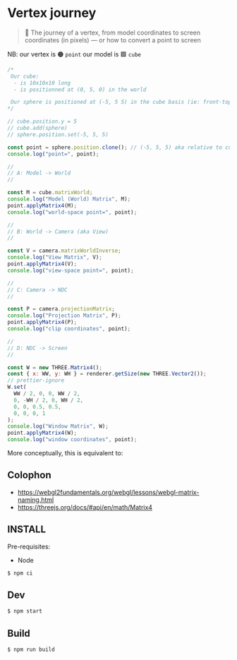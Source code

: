 # Vertex journey

> 🧳 The journey of a vertex, from model coordinates to screen coordinates (in pixels) — or how to convert a point to screen

NB: our vertex is 🟠 `point` our model is 🟪 `cube`

```js
/*
 Our cube:
  - is 10x10x10 long
  - is positionned at (0, 5, 0) in the world

 Our sphere is positioned at (-5, 5 5) in the cube basis (ie: front-top-left corner)
*/

// cube.position.y = 5
// cube.add(sphere)
// sphere.position.set(-5, 5, 5)

const point = sphere.position.clone(); // (-5, 5, 5) aka relative to cube
console.log("point=", point);

//
// A: Model -> World
//

const M = cube.matrixWorld;
console.log("Model (World) Matrix", M);
point.applyMatrix4(M);
console.log("world-space point=", point);

//
// B: World -> Camera (aka View)
//

const V = camera.matrixWorldInverse;
console.log("View Matrix", V);
point.applyMatrix4(V);
console.log("view-space point=", point);

//
// C: Camera -> NDC
//

const P = camera.projectionMatrix;
console.log("Projection Matrix", P);
point.applyMatrix4(P);
console.log("clip coordinates", point);

//
// D: NDC -> Screen
//

const W = new THREE.Matrix4();
const { x: WW, y: WH } = renderer.getSize(new THREE.Vector2());
// prettier-ignore
W.set(
  WW / 2, 0, 0, WW / 2,
  0, -WH / 2, 0, WH / 2,
  0, 0, 0.5, 0.5,
  0, 0, 0, 1
);
console.log("Window Matrix", W);
point.applyMatrix4(W);
console.log("window coordinates", point);
```

More conceptually, this is equivalent to:

## Colophon

- https://webgl2fundamentals.org/webgl/lessons/webgl-matrix-naming.html
- https://threejs.org/docs/#api/en/math/Matrix4

## INSTALL

Pre-requisites:

- Node

```sh
$ npm ci
```

## Dev

```sh
$ npm start
```

## Build

```sh
$ npm run build
```
